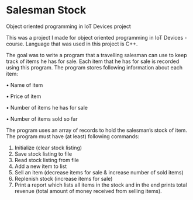 # Salesman Stock
 Object oriented programming in IoT Devices project

This was a project I made for object oriented programming in IoT Devices -course. Language that was used in this project is C++. 

The goal was to write  a program that a travelling salesman can use to keep track of items he has for sale. Each item that he
has for sale is recorded using this program. The program stores following information about each item:

• Name of item

• Price of item

• Number of items he has for sale

• Number of items sold so far

The program uses an array of records to hold the salesman’s stock of item.
The program must have (at least) following commands:
1. Initialize (clear stock listing)
2. Save stock listing to file
3. Read stock listing from file
4. Add a new item to list
5. Sell an item (decrease items for sale & increase number of sold items)
6. Replenish stock (increase items for sale)
7. Print a report which lists all items in the stock and in the end prints total revenue (total amount of
money received from selling items).
